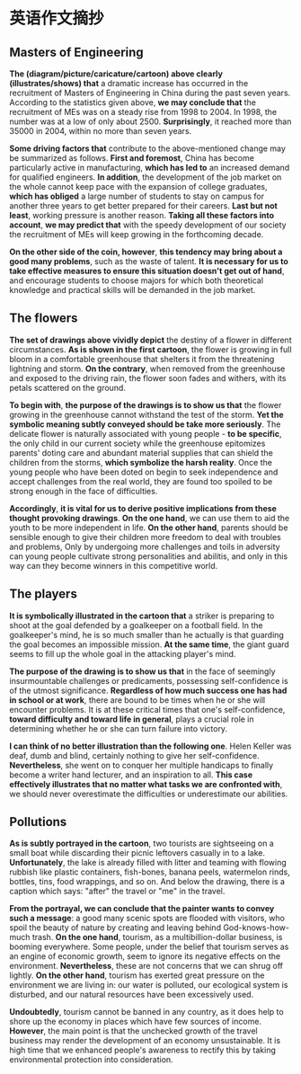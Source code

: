 # 英语作文摘抄

[annotation]: <id> (a1b0d471-b4b4-499d-be8e-0a5499c68d7b)
[annotation]: <status> (public)
[annotation]: <create_time> (2020-12-14 10:43:58)
[annotation]: <category> (朝花夕拾)
[annotation]: <tags> (英语作文)
[annotation]: <comments> (false)
[annotation]: <url> (http://blog.ccyg.studio/article/a1b0d471-b4b4-499d-be8e-0a5499c68d7b)

## Masters of Engineering

**The (diagram/picture/caricature/cartoon) above clearly (illustrates/shows) that** a dramatic increase has occurred in the recruitment of Masters of Engineering in China during the past seven years. According to the statistics given above, **we may conclude that** the recruitment of MEs was on a steady rise from 1998 to 2004. In 1998, the number was at a low of only about 2500. **Surprisingly**, it reached more than 35000 in 2004, within no more than seven years.

**Some driving factors that** contribute to the above-mentioned change may be summarized as follows. **First and foremost**, China has become particularly active in manufacturing, **which has led to** an increased demand for qualified engineers. **In addition**, the development of the job market on the whole cannot keep pace with the expansion of college graduates, **which has obliged** a large number of students to stay on campus for another three years to get better prepared for their careers. **Last but not least**, working pressure is another reason. **Taking all these factors into account**, **we may predict that** with the speedy development of our society the recruitment of MEs will keep growing in the forthcoming decade.

**On the other side of the coin, however**, **this tendency may bring about a good many problems**, such as the waste of talent. **It is necessary for us to take effective measures to ensure this situation doesn't get out of hand**, and encourage students to choose majors for which both theoretical knowledge and practical skills will be demanded in the job market.

## The flowers

**The set of drawings above vividly depict** the destiny of a flower in different circumstances. **As is shown in the first cartoon**, the flower is growing in full bloom in a comfortable greenhouse that shelters it from the threatening lightning and storm. **On the contrary**, when removed from the greenhouse and exposed to the driving rain, the flower soon fades and withers, with its petals scattered on the ground.

**To begin with**, **the purpose of the drawings is to show us that** the flower growing in the greenhouse cannot withstand the test of the storm. **Yet the symbolic meaning subtly conveyed should be take more seriously**. The delicate flower is naturally associated with young people - **to be specific**, the only child in our current society while the greenhouse epitomizes parents'  doting care and abundant material supplies that can shield the children from the storms, **which symbolize the harsh reality**. Once the young people who have been doted on begin to seek independence and accept challenges from the real world, they are found too spoiled to be strong enough in the face of difficulties.

**Accordingly**, **it is vital for us to derive positive implications from these thought provoking drawings**. **On the one hand**, we can use them to aid the youth to be more independent in life. **On the other hand**, parents should be sensible enough to give their children more freedom to deal with troubles and problems, Only by undergoing more challenges and toils in adversity can young people cultivate strong personalities and abilitis, and only in this way can they become winners in this competitive world.

## The players

**It is symbolically illustrated in the cartoon that** a striker is preparing to shoot at the goal defended by a goalkeeper on a football field. In the goalkeeper's mind, he is so much smaller than he actually is that guarding the goal becomes an impossible mission. **At the same time**, the giant guard seems to fill up the whole goal in the attacking player's mind.

**The purpose of the drawing is to show us that** in the face of seemingly insurmountable challenges or predicaments, possessing self-confidence is of the utmost significance. **Regardless of how much success one has had in school or at work**, there are bound to be times when he or she will encounter problems. It is at these critical times that one's self-confidence, **toward difficulty and toward life in general**, plays a crucial role in determining whether he or she can turn failure into victory.

**I can think of no better illustration than the following one**. Helen Keller was deaf, dumb and blind, certainly nothing to give her self-confidence. **Nevertheless**, she went on to conquer her multiple handicaps to finally become a writer hand lecturer, and an inspiration to all. **This case effectively illustrates that no matter what tasks we are confronted with**, we should never overestimate the difficulties or underestimate our abilities.

## Pollutions

**As is subtly portrayed in the cartoon**, two tourists are sightseeing on a small boat while discarding their picnic leftovers casually in to a lake. **Unfortunately**, the lake is already filled with litter and teaming with flowing rubbish like plastic containers, fish-bones, banana peels, watermelon rinds, bottles, tins, food wrappings, and so on. And below the drawing, there is a caption which says: "after" the travel or "me" in the travel.

**From the portrayal, we can conclude that the painter wants to convey such a message**: a good many scenic spots are flooded with visitors, who spoil the beauty of nature by creating and leaving behind God-knows-how-much trash. **On the one hand**, tourism, as a multibillion-dollar business, is booming everywhere. Some people, under the belief that tourism serves as an engine of economic growth, seem to ignore its negative effects on the environment. **Nevertheless**, these are not concerns that we can shrug off lightly. **On the other hand**, tourism has exerted great pressure on the environment we are living in: our water is polluted, our ecological system is disturbed, and our natural resources have been excessively used.

**Undoubtedly**, tourism cannot be banned in any country, as it does help to shore up the economy in places which have few sources of income. **However**, the main point is that the unchecked growth  of the travel business may render the development of an economy unsustainable. It is high time that we enhanced people's awareness to rectify this by taking environmental protection into consideration.
